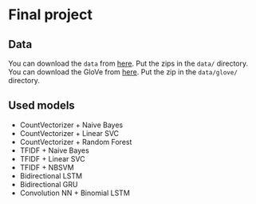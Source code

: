 # Final project

## Data

You can download the `data` from [here](https://www.kaggle.com/c/jigsaw-toxic-comment-classification-challenge/data). Put the zips in the `data/` directory.
You can download the GloVe from [here](https://www.kaggle.com/jhoward/improved-lstm-baseline-glove-dropout/data). Put the zip in the `data/glove/` directory.

## Used models

- CountVectorizer + Naive Bayes
- CountVectorizer + Linear SVC
- CountVectorizer + Random Forest
- TFIDF + Naive Bayes
- TFIDF + Linear SVC
- TFIDF + NBSVM
- Bidirectional LSTM
- Bidirectional GRU
- Convolution NN + Binomial LSTM